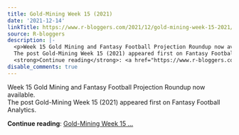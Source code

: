 ```yaml
---
title: Gold-Mining Week 15 (2021)
date: '2021-12-14'
linkTitle: https://www.r-bloggers.com/2021/12/gold-mining-week-15-2021/
source: R-bloggers
description: |-
  <p>Week 15 Gold Mining and Fantasy Football Projection Roundup now available.<br />
  The post Gold-Mining Week 15 (2021) appeared first on Fantasy Football Analytics.</p>
  <strong>Continue reading</strong>: <a href="https://www.r-bloggers.com/2021/12/gold-mining-week-15-2021/">Gold-Mining Week 15 ...
disable_comments: true
---
```

<p>Week 15 Gold Mining and Fantasy Football Projection Roundup now available.<br />
The post Gold-Mining Week 15 (2021) appeared first on Fantasy Football Analytics.</p>
<strong>Continue reading</strong>: <a href="https://www.r-bloggers.com/2021/12/gold-mining-week-15-2021/">Gold-Mining Week 15 ...